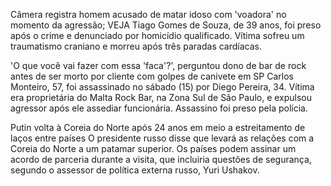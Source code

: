 
Câmera registra homem acusado de matar idoso com 'voadora' no momento da agressão; VEJA
Tiago Gomes de Souza, de 39 anos, foi preso após o crime e denunciado por homicídio qualificado. Vítima sofreu um traumatismo craniano e morreu após três paradas cardíacas.


'O que você vai fazer com essa 'faca'?', perguntou dono de bar de rock antes de ser morto por cliente com golpes de canivete em SP
Carlos Monteiro, 57, foi assassinado no sábado (15) por Diego Pereira, 34. Vítima era proprietária do Malta Rock Bar, na Zona Sul de São Paulo, e expulsou agressor após ele assediar funcionária. Assassino foi preso pela polícia.


  Putin volta à Coreia do Norte após 24 anos em meio a estreitamento de laços entre países
O presidente russo disse que levará as relações com a Coreia do Norte a um patamar superior. Os países podem assinar um acordo de parceria durante a visita, que incluiria questões de segurança, segundo o assessor de política externa russo, Yuri Ushakov.


